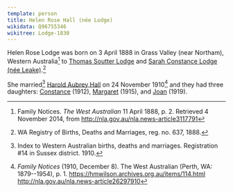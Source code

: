 ```yaml
---
template: person
title: Helen Rose Hall (née Lodge)
wikidata: Q96755346
wikitree: Lodge-1830
---
```


Helen Rose Lodge was born on 3 April 1888 in Grass Valley (near Northam), Western Australia[^FamilyNotices] 
to [Thomas Soutter Lodge](./thomas-soutter-lodge.html)
and [Sarah Constance Lodge (née Leake)](./sarah-constance-leake.html).[^BMD]

She married[^HAHmarriage] [Harold Aubrey Hall](./harold-aubrey-hall.html) on 24 November 1910[^HallLodgeWedding] and they had three daughters:
[Constance](./constance-boyd-hall.html) (1912),
[Margaret](./helen-margaret-hall.html) (1915), and
[Joan](./joan-leake-hall.html) (1919).

[^HAHmarriage]:
	Index to Western Australian births, deaths and marriages.
	Registration #14 in Sussex district. 1910.

[^HallLodgeWedding]:
	*Family Notices* (1910, December 8). The West Australian (Perth, WA: 1879--1954), p. 1.
	https://hmwilson.archives.org.au/items/114.html
	http://nla.gov.au/nla.news-article26297910

[^BMD]:
	WA Registry of Births, Deaths and Marriages, reg. no. 637, 1888.

[^FamilyNotices]:
	Family Notices. *The West Australian* 11 April 1888, p. 2. Retrieved 4 November 2014,
	from http://nla.gov.au/nla.news-article3117791

